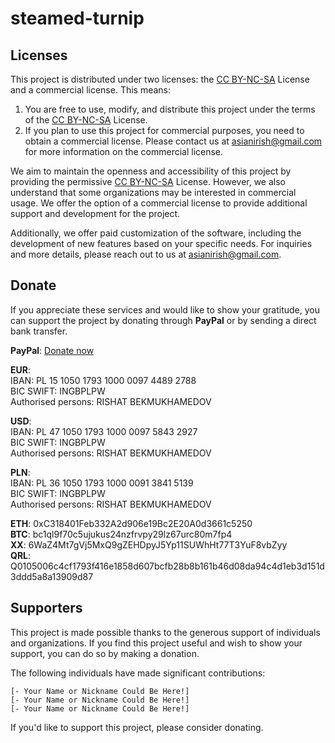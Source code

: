 # steamed-turnip

## Licenses

This project is distributed under two licenses: the [CC BY-NC-SA](https://creativecommons.org/licenses/by-nc-sa/4.0/legalcode.txt) License and a commercial license. This means:

1. You are free to use, modify, and distribute this project under the terms of the [CC BY-NC-SA](https://creativecommons.org/licenses/by-nc-sa/4.0/legalcode.txt) License.
2. If you plan to use this project for commercial purposes, you need to obtain a commercial license. Please contact us at asianirish@gmail.com for more information on the commercial license.

We aim to maintain the openness and accessibility of this project by providing the permissive [CC BY-NC-SA](https://creativecommons.org/licenses/by-nc-sa/4.0/legalcode.txt) License. However, we also understand that some organizations may be interested in commercial usage. We offer the option of a commercial license to provide additional support and development for the project.

Additionally, we offer paid customization of the software, including the development of new features based on your specific needs. For inquiries and more details, please reach out to us at asianirish@gmail.com.

## Donate

If you appreciate these services and would like to show your gratitude, you can support the project by donating through **PayPal** or by sending a direct bank transfer.

**PayPal**: [Donate now](https://www.paypal.com/donate/?hosted_button_id=3YRL2X3VBVFLQ)

**EUR**: \
IBAN: PL 15 1050 1793 1000 0097 4489 2788 \
BIC SWIFT: INGBPLPW \
Authorised persons: RISHAT BEKMUKHAMEDOV

**USD**: \
IBAN: PL 47 1050 1793 1000 0097 5843 2927 \
BIC SWIFT: INGBPLPW \
Authorised persons: RISHAT BEKMUKHAMEDOV

**PLN**:  \
IBAN: PL 36 1050 1793 1000 0091 3841 5139 \
BIC SWIFT: INGBPLPW \
Authorised persons: RISHAT BEKMUKHAMEDOV


**ETH**: 0xC318401Feb332A2d906e19Bc2E20A0d3661c5250 \
**BTC**: bc1ql9f70c5ujukus24nzfrvpy29lz67urc80m7fp4 \
**XX**: 6WaZ4Mt7gVj5MxQ9gZEHDpyJ5Yp11SUWhHt77T3YuF8vbZyy \
**QRL**: Q0105006c4cf1793f416e1858d607bcfb28b8b161b46d08da94c4d1eb3d151d3ddd5a8a13909d87


## Supporters

This project is made possible thanks to the generous support of individuals and organizations. If you find this project useful and wish to show your support, you can do so by making a donation.

The following individuals have made significant contributions:

    [- Your Name or Nickname Could Be Here!]
    [- Your Name or Nickname Could Be Here!]
    [- Your Name or Nickname Could Be Here!]

If you'd like to support this project, please consider donating.
